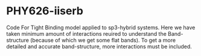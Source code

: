 # PHY626-iiserb
Code For Tight Binding model applied to sp3-hybrid systems. Here we have taken minimum amount of interactions reuired to understand the Band-structure (because of which we get some flat bands). To get a more detailed and accurate band-structure, more interactions must be included.
